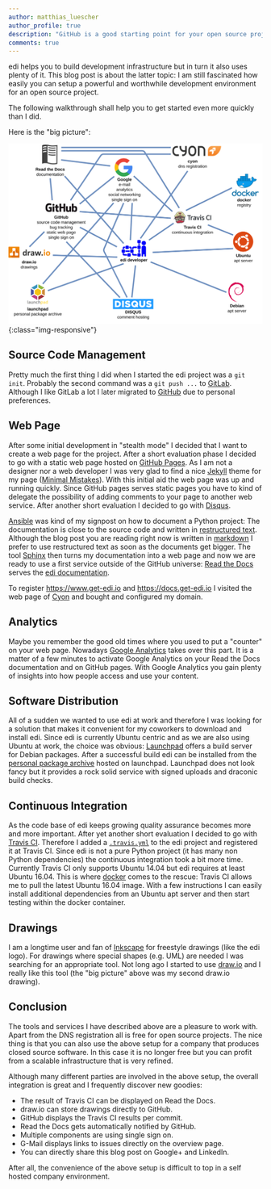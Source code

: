 ```yaml
---
author: matthias_luescher
author_profile: true
description: "GitHub is a good starting point for your open source project. However, there is more to be discovered as your project is getting more mature."
comments: true
---
```


edi helps you to build development infrastructure but in turn it also uses plenty of
it. This blog post is about the latter topic: I am still fascinated
how easily you can setup a powerful and worthwhile development environment for an open
source project.

The following walkthrough shall help you to get started even more quickly than I did.

Here is the "big picture":

![infrastructure](/assets/images/blog/edi_infrastructure.png){:class="img-responsive"}

Source Code Management
----------------------

Pretty much the first thing I did when I started the edi project was a `git init`.
Probably the second command was a `git push ...` to [GitLab](https://www.gitlab.com). Although
I like GitLab a lot I later migrated to [GitHub](https://github.com/) due to
personal preferences.

Web Page
--------

After some initial development in "stealth mode" I decided that I want to
create a web page for the project. After a short evaluation phase I decided to go with a
static web page hosted on [GitHub Pages](https://pages.github.com/). As I am not a designer
nor a web developer I was very glad to find a nice [Jekyll](https://jekyllrb.com/) theme for
my page ([Minimal Mistakes](https://mmistakes.github.io/minimal-mistakes/)). With this
initial aid the web page was up and running quickly. Since GitHub pages serves static pages
you have to kind of delegate the possibility of adding comments to your page to another
web service. After another short evaluation I decided to go with [Disqus](https://disqus.com/).

[Ansible](https://www.ansible.com) was kind of my signpost on how to document a Python
project: The documentation is close to the source code and written in
[restructured text](https://en.wikipedia.org/wiki/ReStructuredText). Although the blog post
you  are reading right now is written in [markdown](https://en.wikipedia.org/wiki/Markdown)
I prefer to use restructured text as soon as the documents get bigger. The tool
[Sphinx](http://www.sphinx-doc.org) then turns my documentation into a web page and now
we are ready to use a first service outside of the GitHub universe:
[Read the Docs](https://readthedocs.org/) serves the
[edi documentation](https://docs.get-edi.io).

To register https://www.get-edi.io and https://docs.get-edi.io I visited the web page of
[Cyon](https://www.cyon.ch/) and bought and configured my domain.

Analytics
---------

Maybe you remember the good old times where you used to put a "counter" on your web page.
Nowadays [Google Analytics](https://analytics.google.com) takes over this part. It is a
matter of a few minutes to activate Google Analytics on your Read the Docs documentation and
on GitHub pages. With Google Analytics you gain plenty of insights into how people access and
use your content.

Software Distribution
---------------------

All of a sudden we wanted to use edi at work and therefore I was looking for a solution
that makes it convenient for my coworkers to download and install edi. Since edi is currently
Ubuntu centric and as we are also using Ubuntu at work, the choice was obvious:
[Launchpad](https://launchpad.net/) offers a build server for Debian packages. After a
successful build edi can be installed from the
[personal package archive](https://launchpad.net/~m-luescher/+archive/ubuntu/edi-snapshots)
hosted on launchpad. Launchpad does not look fancy but it provides a rock solid service
with signed uploads and draconic build checks.

Continuous Integration
----------------------

As the code base of edi keeps growing quality assurance becomes more and more important.
After yet another short evaluation I decided to go with
[Travis CI](https://travis-ci.org/). Therefore I added a
[`.travis.yml`](https://github.com/lueschem/edi/blob/master/.travis.yml) to the edi project
and registered it at Travis CI. Since edi is not a pure Python project (it has many non
Python dependencies) the continuous integration took a bit more time. Currently Travis CI
only supports Ubuntu 14.04 but edi requires at least Ubuntu 16.04. This is where
[docker](https://www.docker.com/) comes to the rescue: Travis CI allows me to pull the latest
Ubuntu 16.04 image. With a few instructions I can easily install additional dependencies from
an Ubuntu apt server and then start testing within the docker container.

Drawings
--------

I am a longtime user and fan of [Inkscape](https://inkscape.org/) for
freestyle drawings (like the edi logo). For drawings where special shapes (e.g. UML) are
needed I was searching for an appropriate tool. Not long ago I started to use
[draw.io](https://about.draw.io/) and I really like this tool (the "big picture" above was
my second draw.io drawing).


Conclusion
----------

The tools and services I have described above are a pleasure to work with. Apart from the
DNS registration all is free for open source projects. The nice thing is that you can also
use the above setup for a company that produces closed source software. In this case it is
no longer free but you can profit from a scalable infrastructure that is very
refined.

Although many different parties are involved in the above setup, the overall integration
is great and I frequently discover new goodies:

- The result of Travis CI can be displayed on Read the Docs.
- draw.io can store drawings directly to GitHub.
- GitHub displays the Travis CI results per commit.
- Read the Docs gets automatically notified by GitHub.
- Multiple components are using single sign on.
- G-Mail displays links to issues directly on the overview page.
- You can directly share this blog post on Google+ and LinkedIn.

After all, the convenience of the above setup is difficult to top in a self hosted company
environment.

